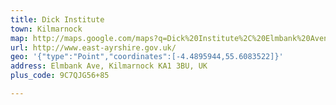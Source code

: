 ```yaml
---
title: Dick Institute
town: Kilmarnock
map: http://maps.google.com/maps?q=Dick%20Institute%2C%20Elmbank%20Avenue%2C%20Kilmarnock%2C%20GB%2C%20KA1%203BN
url: http://www.east-ayrshire.gov.uk/
geo: '{"type":"Point","coordinates":[-4.4895944,55.6083522]}'
address: Elmbank Ave, Kilmarnock KA1 3BU, UK
plus_code: 9C7QJG56+85

---
```


